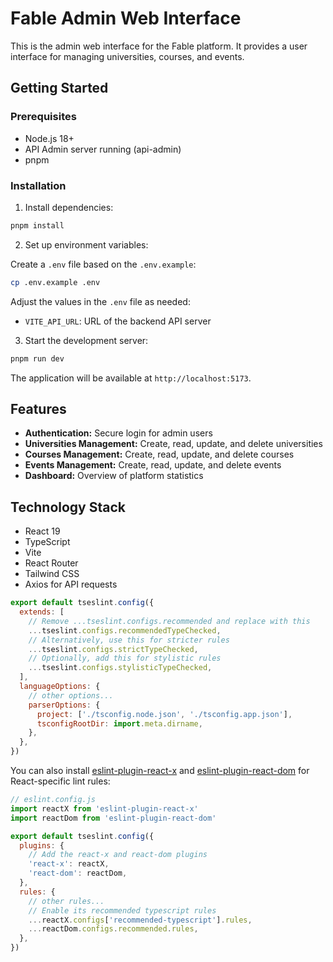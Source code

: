 # Fable Admin Web Interface

This is the admin web interface for the Fable platform. It provides a user interface for managing universities, courses, and events.

## Getting Started

### Prerequisites

- Node.js 18+
- API Admin server running (api-admin)
- pnpm

### Installation

1. Install dependencies:

```bash
pnpm install
```

2. Set up environment variables:

Create a `.env` file based on the `.env.example`:

```bash
cp .env.example .env
```

Adjust the values in the `.env` file as needed:
- `VITE_API_URL`: URL of the backend API server

3. Start the development server:

```bash
pnpm run dev
```

The application will be available at `http://localhost:5173`.

## Features

- **Authentication:** Secure login for admin users
- **Universities Management:** Create, read, update, and delete universities
- **Courses Management:** Create, read, update, and delete courses
- **Events Management:** Create, read, update, and delete events
- **Dashboard:** Overview of platform statistics

## Technology Stack

- React 19
- TypeScript
- Vite
- React Router
- Tailwind CSS
- Axios for API requests

```js
export default tseslint.config({
  extends: [
    // Remove ...tseslint.configs.recommended and replace with this
    ...tseslint.configs.recommendedTypeChecked,
    // Alternatively, use this for stricter rules
    ...tseslint.configs.strictTypeChecked,
    // Optionally, add this for stylistic rules
    ...tseslint.configs.stylisticTypeChecked,
  ],
  languageOptions: {
    // other options...
    parserOptions: {
      project: ['./tsconfig.node.json', './tsconfig.app.json'],
      tsconfigRootDir: import.meta.dirname,
    },
  },
})
```

You can also install [eslint-plugin-react-x](https://github.com/Rel1cx/eslint-react/tree/main/packages/plugins/eslint-plugin-react-x) and [eslint-plugin-react-dom](https://github.com/Rel1cx/eslint-react/tree/main/packages/plugins/eslint-plugin-react-dom) for React-specific lint rules:

```js
// eslint.config.js
import reactX from 'eslint-plugin-react-x'
import reactDom from 'eslint-plugin-react-dom'

export default tseslint.config({
  plugins: {
    // Add the react-x and react-dom plugins
    'react-x': reactX,
    'react-dom': reactDom,
  },
  rules: {
    // other rules...
    // Enable its recommended typescript rules
    ...reactX.configs['recommended-typescript'].rules,
    ...reactDom.configs.recommended.rules,
  },
})
```
